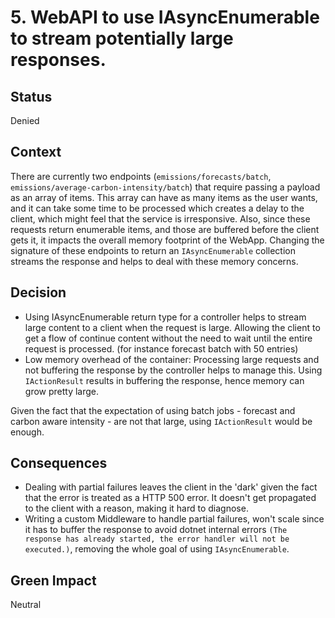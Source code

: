 # 5. WebAPI to use IAsyncEnumerable to stream potentially large responses.

## Status
Denied

## Context
There are currently two endpoints (`emissions/forecasts/batch`, `emissions/average-carbon-intensity/batch`) that require passing a payload as an array of items. This array can have as many items as the user wants, and it can take some time to be processed which creates a delay to the client, which might feel that the service is irresponsive. Also, since these requests return enumerable items, and those are buffered before the client gets it, it impacts the overall memory footprint of the WebApp. Changing the signature of these endpoints to return an `IAsyncEnumerable` collection streams the response and helps to deal with these memory concerns.

## Decision
- Using IAsyncEnumerable return type for a controller helps to stream large content to a client when the request is large. Allowing the client to get a flow of continue content without the need to wait until the entire request is processed. (for instance forecast batch with 50 entries)
- Low memory overhead of the container: Processing large requests and not buffering the response by the controller helps to manage this. Using `IActionResult` results in buffering the response, hence memory can grow pretty large.

Given the fact that the expectation of using batch jobs - forecast and carbon aware intensity - are not that large, using `IActionResult` would be enough.

## Consequences
- Dealing with partial failures leaves the client in the 'dark' given the fact that the error is treated as a HTTP 500 error. It doesn't get propagated to the client with a reason, making it hard to diagnose.
- Writing a custom Middleware to handle partial failures, won't scale since it has to buffer the response to avoid dotnet internal errors `(The response has already started, the error handler will not be executed.)`, removing the whole goal of using `IAsyncEnumerable`.

## Green Impact
Neutral
